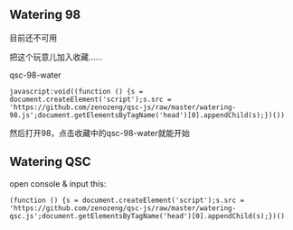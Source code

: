 ## Watering 98

目前还不可用

把这个玩意儿加入收藏……

qsc-98-water

```
javascript:void((function () {s = document.createElement('script');s.src = 'https://github.com/zenozeng/qsc-js/raw/master/watering-98.js';document.getElementsByTagName('head')[0].appendChild(s);})())
```

然后打开98，点击收藏中的qsc-98-water就能开始


## Watering QSC

open console &
input this: 
```
(function () {s = document.createElement('script');s.src = 'https://github.com/zenozeng/qsc-js/raw/master/watering-qsc.js';document.getElementsByTagName('head')[0].appendChild(s);})()
```


